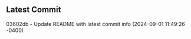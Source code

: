
## Latest Commit
03602db - Update README with latest commit info (2024-09-01 11:49:26 -0400) <Yunxi-Zhou>
